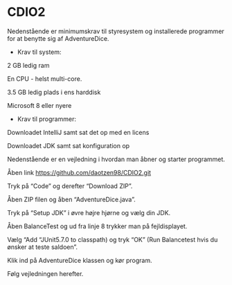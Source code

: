 # CDIO2
Nedenstående er minimumskrav til styresystem og installerede programmer for at benytte sig af AdventureDice.

- Krav til system:

2 GB ledig ram

En CPU - helst multi-core.

3.5 GB ledig plads i ens harddisk 

Microsoft 8 eller nyere

- Krav til programmer:


Downloadet IntelliJ samt sat det op med en licens

Downloadet JDK samt sat konfiguration op

Nedenstående er en vejledning i hvordan man åbner og starter programmet.

Åben link https://github.com/daotzen98/CDIO2.git 

Tryk på “Code” og derefter “Download ZIP”.

Åben ZIP filen og åben “AdventureDice.java”.

Tryk på “Setup JDK” i øvre højre hjørne og vælg din JDK.  

Åben BalanceTest og ud fra linje 8 trykker man på fejldisplayet. 

Vælg “Add “JUnit5.7.0 to classpath) og tryk “OK” (Run Balancetest hvis du ønsker at teste saldoen”.

Klik ind på AdventureDice klassen og kør program.

Følg vejledningen herefter.
